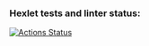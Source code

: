 ### Hexlet tests and linter status:
[![Actions Status](https://github.com/NoryBaichorov/rails-project-65/actions/workflows/hexlet-check.yml/badge.svg)](https://github.com/NoryBaichorov/rails-project-65/actions)